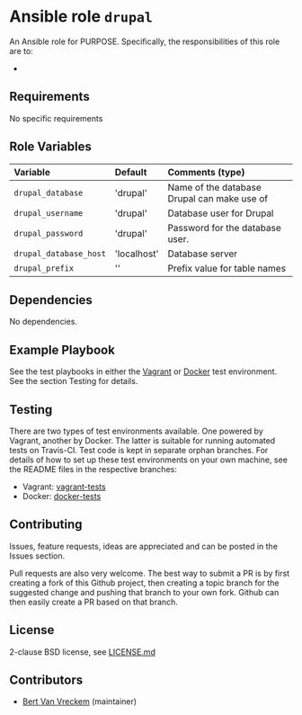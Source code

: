 # Ansible role `drupal`

An Ansible role for PURPOSE. Specifically, the responsibilities of this role are to:

-

## Requirements

No specific requirements

## Role Variables


| Variable               | Default     | Comments (type)                             |
| :---                   | :---        | :---                                        |
| `drupal_database`      | 'drupal'    | Name of the database Drupal can make use of |
| `drupal_username`      | 'drupal'    | Database user for Drupal                    |
| `drupal_password`      | 'drupal'    | Password for the database user.             |
| `drupal_database_host` | 'localhost' | Database server                             |
| `drupal_prefix`        | ''          | Prefix value for table names                |

## Dependencies

No dependencies.

## Example Playbook

See the test playbooks in either the [Vagrant](https://github.com/bertvv/ansible-role-drupal/blob/vagrant-tests/test.yml) or [Docker](https://github.com/bertvv/ansible-role-drupal/blob/docker-tests/test.yml) test environment. See the section Testing for details.

## Testing

There are two types of test environments available. One powered by Vagrant, another by Docker. The latter is suitable for running automated tests on Travis-CI. Test code is kept in separate orphan branches. For details of how to set up these test environments on your own machine, see the README files in the respective branches:

- Vagrant: [vagrant-tests](https://github.com/bertvv/ansible-role-drupal/tree/vagrant-tests)
- Docker: [docker-tests](https://github.com/bertvv/ansible-role-drupal/tree/docker-tests)

## Contributing

Issues, feature requests, ideas are appreciated and can be posted in the Issues section.

Pull requests are also very welcome. The best way to submit a PR is by first creating a fork of this Github project, then creating a topic branch for the suggested change and pushing that branch to your own fork. Github can then easily create a PR based on that branch.

## License

2-clause BSD license, see [LICENSE.md](LICENSE.md)

## Contributors

- [Bert Van Vreckem](https://github.com/bertvv/) (maintainer)

